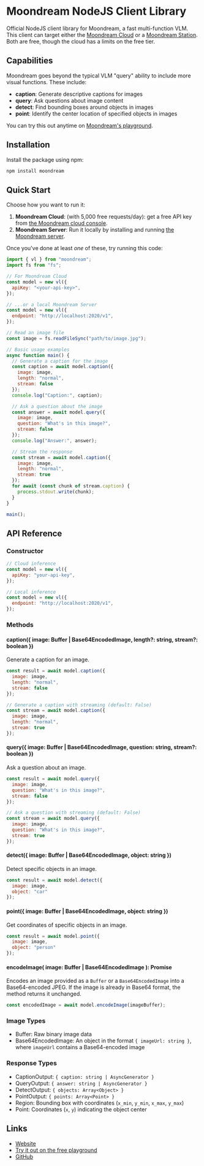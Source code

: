# Moondream NodeJS Client Library

Official NodeJS client library for Moondream, a fast multi-function VLM. This client can target either the [Moondream Cloud](https://moondream.ai/cloud) or a [Moondream Station](https://moondream.ai/station). Both are free, though the cloud has a limits on the free tier.

## Capabilities
Moondream goes beyond the typical VLM "query" ability to include more visual functions. These include:

- **caption**: Generate descriptive captions for images
- **query**: Ask questions about image content
- **detect**: Find bounding boxes around objects in images
- **point**: Identify the center location of specified objects in images

You can try this out anytime on [Moondream's playground](https://moondream.ai/playground).

## Installation

Install the package using npm:

```bash
npm install moondream
```

## Quick Start

Choose how you want to run it:

1. **Moondream Cloud**: (with 5,000 free requests/day): get a free API key from [the Moondream cloud console](https://moondream.ai/c/cloud/api-keys).
2. **Moondream Server**: Run it locally by installing and running [the Moondream server](https://moondream.ai/moondream-server).

Once you've done at least *one* of these, try running this code:

```javascript
import { vl } from "moondream";
import fs from "fs";

// For Moondream Cloud
const model = new vl({
  apiKey: "<your-api-key>",
});

// ...or a local Moondream Server
const model = new vl({
  endpoint: "http://localhost:2020/v1",
});

// Read an image file
const image = fs.readFileSync("path/to/image.jpg");

// Basic usage examples
async function main() {
  // Generate a caption for the image
  const caption = await model.caption({
    image: image,
    length: "normal",
    stream: false
  });
  console.log("Caption:", caption);

  // Ask a question about the image
  const answer = await model.query({
    image: image,
    question: "What's in this image?",
    stream: false
  });
  console.log("Answer:", answer);

  // Stream the response
  const stream = await model.caption({
    image: image,
    length: "normal",
    stream: true
  });
  for await (const chunk of stream.caption) {
    process.stdout.write(chunk);
  }
}

main();
```

## API Reference

### Constructor

```javascript
// Cloud inference
const model = new vl({
  apiKey: "your-api-key",
});

// Local inference
const model = new vl({
  endpoint: "http://localhost:2020/v1",
});
```

### Methods

#### caption({ image: Buffer | Base64EncodedImage, length?: string, stream?: boolean })

Generate a caption for an image.

```javascript
const result = await model.caption({
  image: image,
  length: "normal",
  stream: false
});

// Generate a caption with streaming (default: False)
const stream = await model.caption({
  image: image,
  length: "normal",
  stream: true
});
```

#### query({ image: Buffer | Base64EncodedImage, question: string, stream?: boolean })

Ask a question about an image.

```javascript
const result = await model.query({
  image: image,
  question: "What's in this image?",
  stream: false
});

// Ask a question with streaming (default: False)
const stream = await model.query({
  image: image,
  question: "What's in this image?",
  stream: true
});
```

#### detect({ image: Buffer | Base64EncodedImage, object: string })

Detect specific objects in an image.

```javascript
const result = await model.detect({
  image: image,
  object: "car"
});
```

#### point({ image: Buffer | Base64EncodedImage, object: string })

Get coordinates of specific objects in an image.

```javascript
const result = await model.point({
  image: image,
  object: "person"
});
```

#### encodeImage( image: Buffer | Base64EncodedImage ): Promise<Base64EncodedImage>

Encodes an image provided as a `Buffer` or a `Base64EncodedImage` into a Base64-encoded JPEG. If the image is already in Base64 format, the method returns it unchanged.

```javascript
const encodedImage = await model.encodeImage(imageBuffer);
```


### Image Types

- Buffer: Raw binary image data
- Base64EncodedImage: An object in the format `{ imageUrl: string }`, where `imageUrl` contains a Base64-encoded image

### Response Types

- CaptionOutput: `{ caption: string | AsyncGenerator }`
- QueryOutput: `{ answer: string | AsyncGenerator }`
- DetectOutput: `{ objects: Array<Object> }`
- PointOutput: `{ points: Array<Point> }`
- Region: Bounding box with coordinates (`x_min`, `y_min`, `x_max`, `y_max`)
- Point: Coordinates (`x`, `y`) indicating the object center

## Links

- [Website](https://moondream.ai/)
- [Try it out on the free playground](https://moondream.ai/playground)
- [GitHub](https://github.com/vikhyat/moondream)
